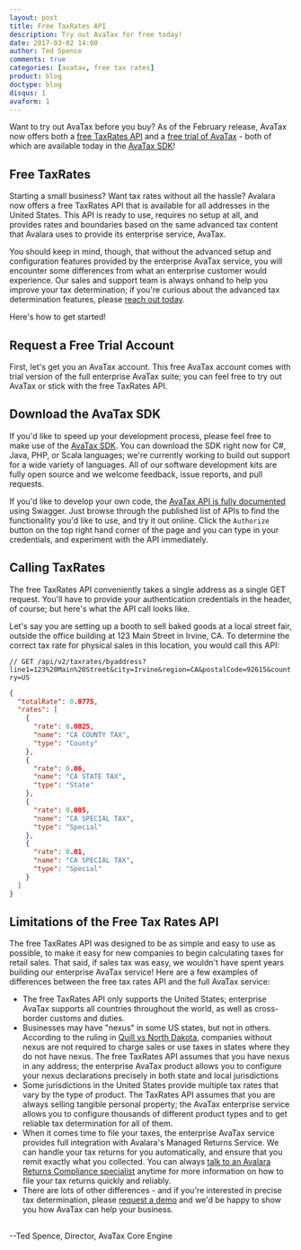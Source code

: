 ```yaml
---
layout: post
title: Free TaxRates API
description: Try out AvaTax for free today!
date: 2017-03-02 14:00
author: Ted Spence
comments: true
categories: [avatax, free tax rates]
product: blog
doctype: blog
disqus: 1
avaform: 1
---
```


Want to try out AvaTax before you buy?  As of the February release, AvaTax now offers both a [free TaxRates API](https://developer.avalara.com/api-reference/avatax/rest/v2/methods/Free/TaxRatesByAddress/) and a [free trial of AvaTax](https://developer.avalara.com/api-reference/avatax/rest/v2/methods/Free/RequestFreeTrial/) - both of which are available today in the [AvaTax SDK](http://developer.avalara.com/sdk)!

<h2>Free TaxRates</h2>

Starting a small business?  Want tax rates without all the hassle?  Avalara now offers a free TaxRates API that is available for all addresses in the United States.  This API is ready to use, requires no setup at all, and provides rates and boundaries based on the same advanced tax content that Avalara uses to provide its enterprise service, AvaTax.

You should keep in mind, though, that without the advanced setup and configuration features provided by the enterprise AvaTax service, you will encounter some differences from what an enterprise customer would experience.  Our sales and support team is always onhand to help you improve your tax determination; if you're curious about the advanced tax determination features, please [reach out today](https://www.avalara.com/get-started).

Here's how to get started!

<h2>Request a Free Trial Account</h2>

First, let's get you an AvaTax account.  This free AvaTax account comes with trial version of the full enterprise AvaTax suite; you can feel free to try out AvaTax or stick with the free TaxRates API.

<div class="row">
 <div class="avaform-wrapper col-md-6"></div>
</div>

<h2>Download the AvaTax SDK</h2>

If you'd like to speed up your development process, please feel free to make use of the [AvaTax SDK](http://developer.avalara.com/sdk/).  You can download the SDK right now for C#, Java, PHP, or Scala languages; we're currently working to build out support for a wide variety of languages.  All of our software development kits are fully open source and we welcome feedback, issue reports, and pull requests.

If you'd like to develop your own code, the [AvaTax API is fully documented](https://developer.avalara.com/api-reference/avatax/rest/v2/) using Swagger.  Just browse through the published list of APIs to find the functionality you'd like to use, and try it out online.  Click the `Authorize` button on the top right hand corner of the page and you can type in your credentials, and experiment with the API immediately.

<h2>Calling TaxRates</h2>

The free TaxRates API conveniently takes a single address as a single GET request.  You'll have to provide your authentication credentials in the header, of course; but here's what the API call looks like.

Let's say you are setting up a booth to sell baked goods at a local street fair, outside the office building at 123 Main Street in Irvine, CA.  To determine the correct tax rate for physical sales in this location, you would call this API:

`// GET /api/v2/taxrates/byaddress?line1=123%20Main%20Street&city=Irvine&region=CA&postalCode=92615&country=US`

```json
{
  "totalRate": 0.0775,
  "rates": [
    {
      "rate": 0.0025,
      "name": "CA COUNTY TAX",
      "type": "County"
    },
    {
      "rate": 0.06,
      "name": "CA STATE TAX",
      "type": "State"
    },
    {
      "rate": 0.005,
      "name": "CA SPECIAL TAX",
      "type": "Special"
    },
    {
      "rate": 0.01,
      "name": "CA SPECIAL TAX",
      "type": "Special"
    }
  ]
}
```

<h2>Limitations of the Free Tax Rates API</h2>

The free TaxRates API was designed to be as simple and easy to use as possible, to make it easy for new companies to begin calculating taxes for retail sales.  That said, if sales tax was easy, we wouldn't have spent years building our enterprise AvaTax service!  Here are a few examples of differences between the free tax rates API and the full AvaTax service:

<ul class="normal">
    <li>The free TaxRates API only supports the United States; enterprise AvaTax supports all countries throughout the world, as well as cross-border customs and duties.</li>
    <li>Businesses may have "nexus" in some US states, but not in others.  According to the ruling in <a href="https://en.wikipedia.org/wiki/Quill_Corp._v._North_Dakota">Quill vs North Dakota</a>, companies without nexus are not required to charge sales or use taxes in states where they do not have nexus.  The free TaxRates API assumes that you have nexus in any address; the enterprise AvaTax product allows you to configure your nexus declarations precisely in both state and local jurisdictions</li>
    <li>Some jurisdictions in the United States provide multiple tax rates that vary by the type of product.  The TaxRates API assumes that you are always selling tangible personal property; the AvaTax enterprise service allows you to configure thousands of different product types and to get reliable tax determination for all of them.</li>
    <li>When it comes time to file your taxes, the enterprise AvaTax service provides full integration with Avalara's Managed Returns Service.  We can handle your tax returns for you automatically, and ensure that you remit exactly what you collected.  You can always <a href="https://www.avalara.com/products/sales-and-use-tax/returns/">talk to an Avalara Returns Compliance specialist</a> anytime for more information on how to file your tax returns quickly and reliably.</li>
    <li>There are lots of other differences - and if you're interested in precise tax determination, please <a href="https://www.avalara.com/get-started">request a demo</a> and we'd be happy to show you how AvaTax can help your business.</li>
</ul>

<h2></h2>

--Ted Spence, Director, AvaTax Core Engine
